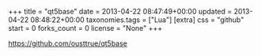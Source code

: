 +++
title = "qt5base"
date = 2013-04-22 08:47:49+00:00
updated = 2013-04-22 08:48:22+00:00
taxonomies.tags = ["Lua"]
[extra]
css = "github"
start = 0
forks_count = 0
license = "None"
+++

<https://github.com/ousttrue/qt5base>


